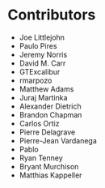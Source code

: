 # Contributors
* Joe Littlejohn
* Paulo Pires
* Jeremy Norris
* David M. Carr
* GTExcalibur
* rmarpozo
* Matthew Adams
* Juraj Martinka
* Alexander Dietrich
* Brandon Chapman
* Carlos Ortiz
* Pierre Delagrave
* Pierre-Jean Vardanega
* Pablo
* Ryan Tenney
* Bryant Murchison
* Matthias Kappeller
